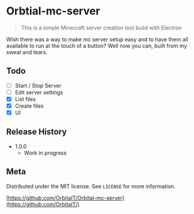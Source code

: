 # Orbtial-mc-server
> This is a simple Minecraft server creation tool build with Electron

Wish there was a way to make mc server setup easy and to have them all available to run at the touch of a button? Well now you can, built from my sweat and tears.

## Todo

- [ ] Start / Stop Server
- [ ] Edit server settings
- [x] List files
- [x] Create files
- [x] UI

## Release History

* 1.0.0
    * Work in progress

## Meta

Distributed under the MIT license. See ``LICENSE`` for more information.

[https://github.com/OrbitalT/Orbital-mc-server](https://github.com/OrbitalT/)
